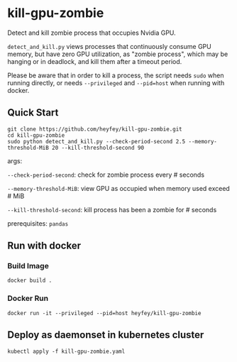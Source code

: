 # kill-gpu-zombie

Detect and kill zombie process that occupies Nvidia GPU.

`detect_and_kill.py` views processes that continuously consume GPU memory, but have zero GPU utilization, as "zombie process", which may be hanging or in deadlock, and kill them after a timeout period.

Please be aware that in order to kill a process, the script needs `sudo` when running directly, or needs `--privileged` and `--pid=host` when running with docker. 

## Quick Start

```
git clone https://github.com/heyfey/kill-gpu-zombie.git
cd kill-gpu-zombie
sudo python detect_and_kill.py --check-period-second 2.5 --memory-threshold-MiB 20 --kill-threshold-second 90
```
args:

`--check-period-second`: check for zombie process every # seconds

`--memory-threshold-MiB`: view GPU as occupied when memory used exceed # MiB

`--kill-threshold-second`: kill process has been a zombie for # seconds

prerequisites: `pandas`

## Run with docker

### Build Image

```
docker build .
```

### Docker Run

```
docker run -it --privileged --pid=host heyfey/kill-gpu-zombie
```

## Deploy as daemonset in kubernetes cluster

```
kubectl apply -f kill-gpu-zombie.yaml
```
